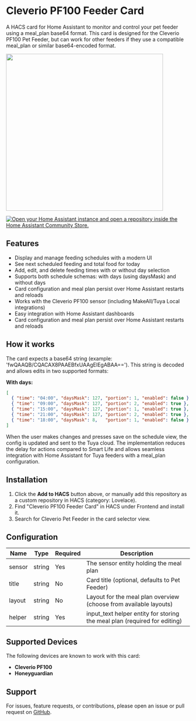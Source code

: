 # Cleverio PF100 Feeder Card

A HACS card for Home Assistant to monitor and control your pet feeder using a meal_plan base64 format. This card is designed for the Cleverio PF100 Pet Feeder, but can work for other feeders if they use a compatible meal_plan or similar base64-encoded format.


<img width="430" src="https://github.com/user-attachments/assets/13882cf0-ca0e-4768-89e9-fcbc15d50aef" ce/>


[![Open your Home Assistant instance and open a repository inside the Home Assistant Community Store.](https://my.home-assistant.io/badges/hacs_repository.svg)](https://my.home-assistant.io/redirect/hacs_repository/?owner=FredrikM97&repository=cleverio-pf100-feeder-card&category=plugin)
## Features

- Display and manage feeding schedules with a modern UI
- See next scheduled feeding and total food for today
- Add, edit, and delete feeding times with or without day selection
- Supports both schedule schemas: with days (using daysMask) and without days
- Card configuration and meal plan persist over Home Assistant restarts and reloads
- Works with the Cleverio PF100 sensor (including MakeAll/Tuya Local integrations)
- Easy integration with Home Assistant dashboards
- Card configuration and meal plan persist over Home Assistant restarts and reloads


## How it works

The card expects a base64 string (example: 'fwQAAQB/CQACAX8PAAEBfxUAAgEIEgABAA=='). This string is decoded and allows edits in two supported formats:

**With days:**
```json
[
  { "time": "04:00", "daysMask": 127, "portion": 1, "enabled": false },
  { "time": "09:00", "daysMask": 127, "portion": 2, "enabled": true },
  { "time": "15:00", "daysMask": 127, "portion": 1, "enabled": true },
  { "time": "21:00", "daysMask": 127, "portion": 2, "enabled": true },
  { "time": "18:00", "daysMask": 8,   "portion": 1, "enabled": false }
]
```
When the user makes changes and presses save on the schedule view, the config is updated and sent to the Tuya cloud. The implementation reduces the delay for actions compared to Smart Life and allows seamless integration with Home Assistant for Tuya feeders with a meal_plan configuration.

## Installation

1. Click the **Add to HACS** button above, or manually add this repository as a custom repository in HACS (category: Lovelace).
2. Find "Cleverio PF100 Feeder Card" in HACS under Frontend and install it.
3. Search for Cleverio Pet Feeder in the card selector view.

## Configuration

| Name    | Type   | Required | Description                                 |
|---------|--------|----------|---------------------------------------------|
| sensor  | string | Yes      | The sensor entity holding the meal plan     |
| title   | string | No       | Card title (optional, defaults to Pet Feeder)|
| layout  | string | No       | Layout for the meal plan overview (choose from available layouts) |
| helper  | string | Yes      | input_text helper entity for storing the meal plan (required for editing) |

## Supported Devices

The following devices are known to work with this card:

- **Cleverio PF100**
- **Honeyguardian**

## Support

For issues, feature requests, or contributions, please open an issue or pull request on [GitHub](https://github.com/FredrikM97/cleverio-pf100-feeder-card).
